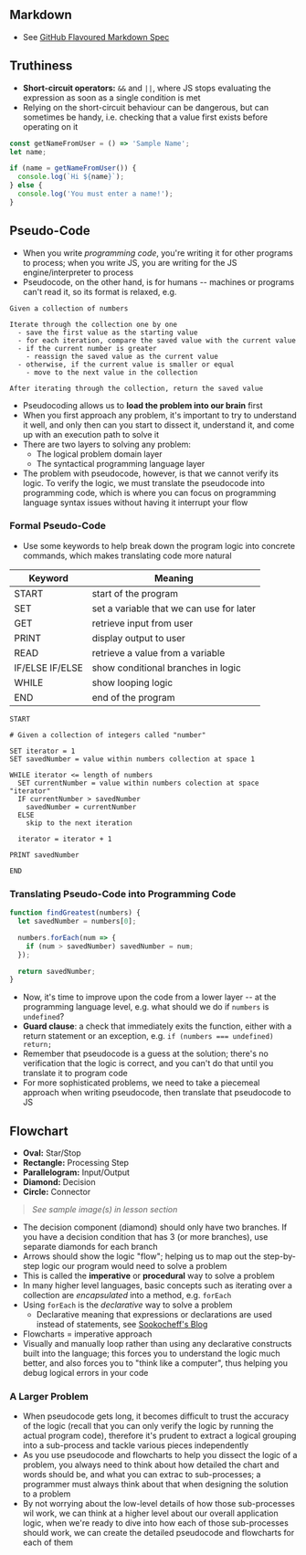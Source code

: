 ## Markdown
* See [GitHub Flavoured Markdown Spec](https://github.github.com/gfm/)

## Truthiness
* **Short-circuit operators:** `&&` and `||`, where JS stops evaluating the expression as soon as a single condition is met
* Relying on the short-circuit behaviour can be dangerous, but can sometimes be handy, i.e. checking that a value first exists before operating on it

```js
const getNameFromUser = () => 'Sample Name';
let name;

if (name = getNameFromUser()) {
  console.log(`Hi ${name}`);
} else {
  console.log('You must enter a name!');
}
```

## Pseudo-Code
* When you write _programming code_, you're writing it for other programs to process; when you write JS, you are writing for the JS engine/interpreter to process
* Pseudocode, on the other hand, is for humans -- machines or programs can't read it, so its format is relaxed, e.g.
```
Given a collection of numbers

Iterate through the collection one by one
  - save the first value as the starting value
  - for each iteration, compare the saved value with the current value
  - if the current number is greater
    - reassign the saved value as the current value
  - otherwise, if the current value is smaller or equal
    - move to the next value in the collection

After iterating through the collection, return the saved value
```
* Pseudocoding allows us to **load the problem into our brain** first
* When you first approach any problem, it's important to try to understand it well, and only then can you start to dissect it, understand it, and come up with an execution path to solve it
* There are two layers to solving any problem:
  * The logical problem domain layer
  * The syntactical programming language layer
* The problem with pseudocode, however, is that we cannot verify its logic. To verify the logic, we must translate the pseudocode into programming code, which is where you can focus on programming language syntax issues without having it interrupt your flow

### Formal Pseudo-Code
* Use some keywords to help break down the program logic into concrete commands, which makes translating code more natural

| Keyword | Meaning |
|---------|---------|
| START   | start of the program |
| SET     | set a variable that we can use for later |
| GET     | retrieve input from user |
| PRINT   | display output to user |
| READ    | retrieve a value from a variable |
| IF/ELSE IF/ELSE | show conditional branches in logic |
| WHILE   | show looping logic |
| END     | end of the program |

```
START

# Given a collection of integers called "number"

SET iterator = 1
SET savedNumber = value within numbers collection at space 1

WHILE iterator <= length of numbers
  SET currentNumber = value within numbers colection at space "iterator"
  IF currentNumber > savedNumber
    savedNumber = currentNumber
  ELSE
    skip to the next iteration

  iterator = iterator + 1

PRINT savedNumber

END
```

### Translating Pseudo-Code into Programming Code
```js
function findGreatest(numbers) {
  let savedNumber = numbers[0];

  numbers.forEach(num => {
    if (num > savedNumber) savedNumber = num;
  });

  return savedNumber;
}
```
* Now, it's time to improve upon the code from a lower layer -- at the programming language level, e.g. what should we do if `numbers` is `undefined`?
* **Guard clause**: a check that immediately exits the function, either with a return statement or an exception, e.g. `if (numbers === undefined) return;`
* Remember that pseudocode is a guess at the solution; there's no verification that the logic is correct, and you can't do that until you translate it to program code
* For more sophisticated problems, we need to take a piecemeal approach when writing pseudocode, then translate that pseudocode to JS

## Flowchart
* **Oval:** Star/Stop
* **Rectangle:** Processing Step
* **Parallelogram:** Input/Output
* **Diamond:** Decision
* **Circle:** Connector

> *See sample image(s) in lesson section*

* The decision component (diamond) should only have two branches. If you have a decision condition that has 3 (or more branches), use separate diamonds for each branch
* Arrows should show the logic "flow"; helping us to map out the step-by-step logic our program would need to solve a problem
* This is called the **imperative** or **procedural** way to solve a problem
* In many higher level languages, basic concepts such as iterating over a collection are _encapsulated_ into a method, e.g. `forEach`
* Using `forEach` is the _declarative_ way to solve a problem
  * Declarative meaning that expressions or declarations are used instead of statements, see [Sookocheff's Blog](https://sookocheff.com/post/fp/what-is-functional-programming/)
* Flowcharts = imperative approach
* Visually and manually loop rather than using any declarative constructs built into the language; this forces you to understand the logic much better, and also forces you to "think like a computer", thus helping you debug logical errors in your code

### A Larger Problem
* When pseudocode gets long, it becomes difficult to trust the accuracy of the logic (recall that you can only verify the logic by running the actual program code), therefore it's prudent to extract a logical grouping into a sub-process and tackle various pieces independently
* As you use pseudocode and flowcharts to help you dissect the logic of a problem, you always need to think about how detailed the chart and words should be, and what you can extrac to sub-processes; a programmer must always think about that when designing the solution to a problem
* By not worrying about the low-level details of how those sub-processes wil work, we can think at a higher level about our overall application logic, when we're ready to dive into how each of those sub-processes should work, we can create the detailed pseudocode and flowcharts for each of them
